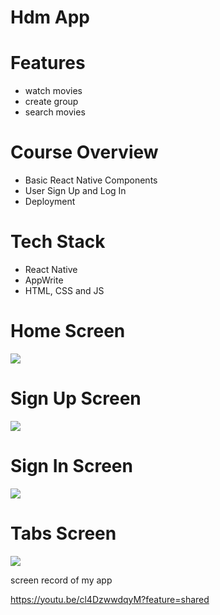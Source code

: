 # Hdm App


# Features
* watch movies
* create group
* search movies


# Course Overview
* Basic React Native Components
* User Sign Up and Log In
* Deployment

# Tech Stack
* React Native
* AppWrite
* HTML, CSS and JS

# Home Screen
<img src="assets/images/onboarding.png.jpg">  

# Sign Up Screen
<img src="assets/images/sign up.jpg">  

# Sign In Screen
<img src="assets/images/login.jpg">  

# Tabs Screen
<img src="assets/images/screenshot/tabs.png">  

screen record of my app 

https://youtu.be/cl4DzwwdqyM?feature=shared
